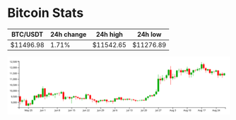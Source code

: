 # Bitcoin Stats

BTC/USDT|24h change|24h high|24h low|
|---|---|---|---|
|$11496.98|1.71%|$11542.65|$11276.89|

<img src="./chart.svg">
